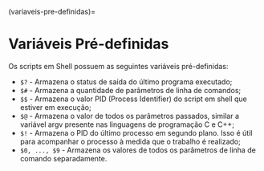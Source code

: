 (variaveis-pre-definidas)=
        
# Variáveis Pré-definidas

Os scripts em Shell possuem as seguintes variáveis pré-definidas:
- `$?` - Armazena o status de saída do último programa executado;
- `$#` - Armazena a quantidade de parâmetros de linha de comandos;
- `$$` - Armazena o valor PID (Process Identifier) do script em shell que estiver em execução;
- `$@` - Armazena o valor de todos os parâmetros passados, similar a variável argv presente nas
linguagens de programação C e C++;
- `$!` - Armazena o PID do último processo em segundo plano. Isso é útil para acompanhar o processo à medida que o trabalho é realizado;
- `$0, ..., $9` - Armazena os valores de todos os parâmetros de linha de comando separadamente.

